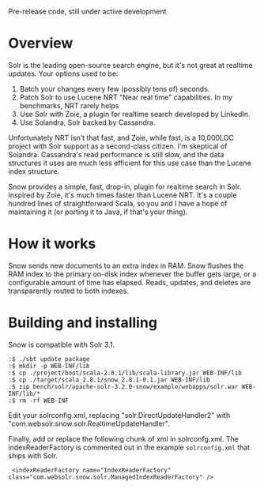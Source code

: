 Pre-release code, still under active development

Overview
========

Solr is the leading open-source search engine, but it's not great at realtime updates.  Your options used to be:

1. Batch your changes every few (possibly tens of) seconds.
2. Patch Solr to use Lucene NRT "Near real time" capabilities.  In my benchmarks, NRT rarely helps
3. Use Solr with Zoie, a plugin for realtime search developed by LinkedIn.
4. Use Solandra, Solr backed by Cassandra.

Unfortunately NRT isn't that fast, and Zoie, while fast, is a 10,000LOC project with Solr support as a second-class citizen.  I'm skeptical of Solandra.  Cassandra's read performance is still slow, and the data structures it uses are much less efficient for this use case than the Lucene index structure.

Snow provides a simple, fast, drop-in, plugin for realtime search in Solr.  Inspired by Zoie, it's much times faster than Lucene NRT.  It's a couple hundred lines of straightforward Scala, so you and I have a hope of maintaining it (or porting it to Java, if that's your thing).

How it works
============

Snow sends new documents to an extra index in RAM. Snow flushes the RAM index to the primary on-disk index whenever the buffer gets large, or a configurable amount of time has elapsed.  Reads, updates, and deletes are transparently routed to both indexes.

Building and installing
=======================

Snow is compatible with Solr 3.1.

    :$ ./sbt update package
    :$ mkdir -p WEB-INF/lib
    :$ cp ./project/boot/scala-2.8.1/lib/scala-library.jar WEB-INF/lib
    :$ cp ./target/scala_2.8.1/snow_2.8.1-0.1.jar WEB-INF/lib
    :$ zip bench/solr/apache-solr-3.2.0-snow/example/webapps/solr.war WEB-INF/lib/*
    :$ rm -rf WEB-INF

Edit your solrconfig.xml, replacing "solr.DirectUpdateHandler2" with "com.websolr.snow.solr.RealtimeUpdateHandler".

Finally, add or replace the following chunk of xml in solrconfg.xml. The indexReaderFactory is commented out in the example `solrconfig.xml` that ships with Solr.

     <indexReaderFactory name="IndexReaderFactory" class="com.websolr.snow.solr.ManagedIndexReaderFactory" />